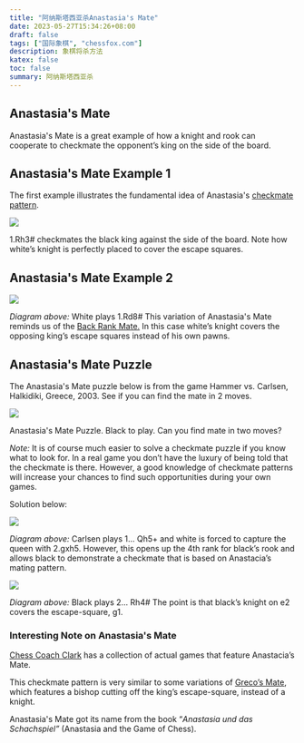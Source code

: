 ```yaml
---
title: "阿纳斯塔西亚杀Anastasia's Mate"
date: 2023-05-27T15:34:26+08:00
draft: false
tags: ["国际象棋", "chessfox.com"]
description: 象棋将杀方法
katex: false
toc: false
summary: 阿纳斯塔西亚杀
---
```

## Anastasia's Mate
Anastasia's Mate is a great example of how a knight and rook can cooperate to checkmate the opponent’s king on the side of the board.

Anastasia's Mate Example 1
--------------------------

The first example illustrates the fundamental idea of Anastasia's [checkmate pattern](https://chessfox.com/checkmate-patterns/).

![](/images/Anastasia%E2%80%99s%20Mate%20%E2%80%93%20CHESSFOX.COM/Anastasias-Mate-original.png)

1.Rh3# checkmates the black king against the side of the board. Note how white’s knight is perfectly placed to cover the escape squares.

Anastasia's Mate Example 2
--------------------------

![](/images/Anastasia%E2%80%99s%20Mate%20%E2%80%93%20CHESSFOX.COM/Anastasias-Mate-Example-2.png)

_Diagram above:_ White plays 1.Rd8# This variation of Anastasia's Mate reminds us of the [Back Rank Mate.](https://chessfox.com/back-rank-checkmate/) In this case white’s knight covers the opposing king’s escape squares instead of his own pawns.

Anastasia's Mate Puzzle
-----------------------

The Anastasia's Mate puzzle below is from the game Hammer vs. Carlsen, Halkidiki, Greece, 2003. See if you can find the mate in 2 moves.

![](/images/Anastasia%E2%80%99s%20Mate%20%E2%80%93%20CHESSFOX.COM/Anastasias-Mate-puzzle.png)

Anastasia's Mate Puzzle. Black to play. Can you find mate in two moves?

_Note:_ It is of course much easier to solve a checkmate puzzle if you know what to look for. In a real game you don’t have the luxury of being told that the checkmate is there. However, a good knowledge of checkmate patterns will increase your chances to find such opportunities during your own games.

Solution below:

![](/images/Anastasia%E2%80%99s%20Mate%20%E2%80%93%20CHESSFOX.COM/Anastasias-Mate-Example.png)

_Diagram above:_ Carlsen plays 1… Qh5+ and white is forced to capture the queen with 2.gxh5. However, this opens up the 4th rank for black’s rook and allows black to demonstrate a checkmate that is based on Anastacia’s mating pattern.

![](/images/Anastasia%E2%80%99s%20Mate%20%E2%80%93%20CHESSFOX.COM/Anastasias-Mate-solution.png)

_Diagram above:_ Black plays 2… Rh4# The point is that black’s knight on e2 covers the escape-square, g1.

### Interesting Note on Anastasia's Mate

[Chess Coach Clark](http://www.chessgames.com/perl/chesscollection?cid=1036807) has a collection of actual games that feature Anastacia’s Mate.

This checkmate pattern is very similar to some variations of [Greco’s Mate](https://chessfox.com/grecos-mate/), which features a bishop cutting off the king’s escape-square, instead of a knight.

Anastasia's Mate got its name from the book “_Anastasia und das Schachspiel”_ (Anastasia and the Game of Chess).